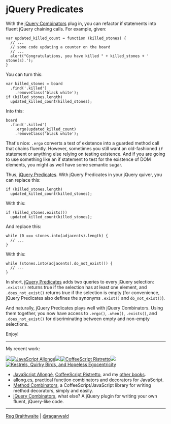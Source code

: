 jQuery Predicates
===

With the [jQuery Combinators][comb] plug in, you can refactor if statements into fluent jQuery chaining calls. For example, given:

    var updated_killed_count = function (killed_stones) {
      // ...
      // some code updating a counter on the board
      // ...
      alert("Congratulations, you have killed " + killed_stones + ' stone(s).');
    }

You can turn this:

    var killed_stones = board
      .find('.killed')
        .removeClass('black white');
    if (killed_stones.length)
      updated_killed_count(killed_stones);

Into this:

    board
      .find('.killed')
        .ergo(updated_killed_count)
        .removeClass('black white');
        
That's nice: `.ergo` converts a test of existence into a guarded method call that chains fluently. However, sometimes you still want an old-fashioned `if` statement or anything else relying on testing existence. And if you are going to use something like an if statement to test for the existence of DOM elements, you might as well have some semantic sugar.

Thus, [jQuery Predicates][pred]. With jQuery Predicates in your jQuery quiver, you can replace this:

    if (killed_stones.length)
      updated_killed_count(killed_stones);
      
With this:

    if (killed_stones.exists())
      updated_killed_count(killed_stones);
    
And replace this:

    while (0 === stones.into(adjacents).length) {
      // ...
    }
      
With this:

    while (stones.into(adjacents).do_not_exist()) {
      // ...
    }

In short, [jQuery Predicates][pred] adds two queries to every jQuery selection: `.exists()` returns true if the selection has at least one element, and `.does_not_exist()` returns true if the selection is empty (for convenience, jQuery Predicates also defines the synonyms `.exist()` and `do_not_exist()`).

And naturally, jQuery Predicates plays well with jQuery Combinators. Using them together, you now have access to `.ergo()`, `.when()`, `.exists()`, and `.does_not_exist()` for discriminating between empty and non-empty selections.

Enjoy!

---

My recent work:

![](http://i.minus.com/iL337yTdgFj7.png)[![JavaScript Allongé](http://i.minus.com/iW2E1A8M5UWe6.jpeg)](http://leanpub.com/javascript-allonge "JavaScript Allongé")![](http://i.minus.com/iL337yTdgFj7.png)[![CoffeeScript Ristretto](http://i.minus.com/iMmGxzIZkHSLD.jpeg)](http://leanpub.com/coffeescript-ristretto "CoffeeScript Ristretto")![](http://i.minus.com/iL337yTdgFj7.png)[![Kestrels, Quirky Birds, and Hopeless Egocentricity](http://i.minus.com/ibw1f1ARQ4bhi1.jpeg)](http://leanpub.com/combinators "Kestrels, Quirky Birds, and Hopeless Egocentricity")

* [JavaScript Allongé](http://leanpub.com/javascript-allonge), [CoffeeScript Ristretto](http://leanpub.com/coffeescript-ristretto), and my [other books](http://leanpub.com/u/raganwald).
* [allong.es](http://allong.es), practical function combinators and decorators for JavaScript.
* [Method Combinators](https://github.com/raganwald/method-combinators), a CoffeeScript/JavaScript library for writing method decorators, simply and easily.
* [jQuery Combinators](http://github.com/raganwald/jquery-combinators), what else? A jQuery plugin for writing your own fluent, jQuery-like code.  

---

[Reg Braithwaite](http://braythwayt.com) | [@raganwald](http://twitter.com/raganwald)

[comb]: http://github.com/raganwald/jQuery-Combinators
[pred]: http://github.com/raganwald/jQuery-Predicates
